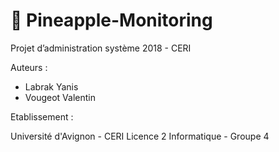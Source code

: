 # :pineapple: Pineapple-Monitoring

Projet d’administration système 2018 - CERI

Auteurs :
* Labrak Yanis
* Vougeot Valentin

Etablissement :

Université d'Avignon - CERI
Licence 2 Informatique - Groupe 4
